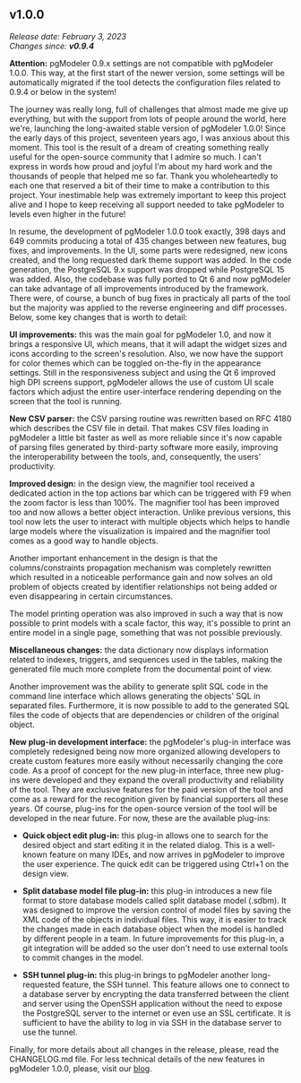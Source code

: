 v1.0.0
------
<em>Release date: February 3, 2023</em><br/>
<em>Changes since: <strong>v0.9.4</strong></em><br/>

<strong>Attention:</strong> pgModeler 0.9.x settings are not compatible with pgModeler 1.0.0. This way, at the first start of the newer version, some settings will be automatically migrated if the tool detects the configuration files related to 0.9.4 or below in the system! <br/>

The journey was really long, full of challenges that almost made me give up everything, but with the support from lots of people around the world, here we're, launching the long-awaited stable version of pgModeler 1.0.0! Since the early days of this project, seventeen years ago, I was anxious about this moment. This tool is the result of a dream of creating something really useful for the open-source community that I admire so much. I can't express in words how proud and joyful I'm about my hard work and the thousands of people that helped me so far. Thank you wholeheartedly to each one that reserved a bit of their time to make a contribution to this project. Your inestimable help was extremely important to keep this project alive and I hope to keep receiving all support needed to take pgModeler to levels even higher in the future! <br/>

In resume, the development of pgModeler 1.0.0 took exactly, 398 days and 649 commits producing a total of 435 changes between new features, bug fixes, and improvements. In the UI, some parts were redesigned, new icons created, and the long requested dark theme support was added. In the code generation, the PostgreSQL 9.x support was dropped while PostgreSQL 15 was added. Also, the codebase was fully ported to Qt 6 and now pgModeler can take advantage of all improvements introduced by the framework. There were, of course, a bunch of bug fixes in practicaly all parts of the tool but the majority was applied to the reverse engineering and diff processes. Below, some key changes that is worth to detail: <br/>

**UI improvements:** this was the main goal for pgModeler 1.0, and now it brings a responsive UI, which means, that it will adapt the widget sizes and icons according to the screen's resolution. Also, we now have the support for color themes which can be toggled on-the-fly in the appearance settings. Still in the responsiveness subject and using the Qt 6 improved high DPI screens support, pgModeler allows the use of custom UI scale factors which adjust the entire user-interface rendering depending on the screen that the tool is running.

**New CSV parser:** the CSV parsing routine was rewritten based on RFC 4180 which describes the CSV file in detail. That makes CSV files loading in pgModeler a little bit faster as well as more reliable since it's now capable of parsing files generated by third-party software more easily, improving the interoperability between the tools, and, consequently, the users' productivity.

**Improved design:** in the design view, the magnifier tool received a dedicated action in the top actions bar which can be triggered with F9 when the zoom factor is less than 100%. The magnifier tool has been improved too and now allows a better object interaction. Unlike previous versions, this tool now lets the user to interact with multiple objects which helps to handle large models where the visualization is impaired and the magnifier tool comes as a good way to handle objects.

Another important enhancement in the design is that the columns/constraints propagation mechanism was completely rewritten which resulted in a noticeable performance gain and now solves an old problem of objects created by identifier relationships not being added or even disappearing in certain circumstances.

The model printing operation was also improved in such a way that is now possible to print models with a scale factor, this way, it's possible to print an entire model in a single page, something that was not possible previously.

**Miscellaneous changes:** the data dictionary now displays information related to indexes, triggers, and sequences used in the tables, making the generated file much more complete from the documental point of view.

Another improvement was the ability to generate split SQL code in the command line interface which allows generating the objects' SQL in separated files. Furthermore, it is now possible to add to the generated SQL files the code of objects that are dependencies or children of the original object.

**New plug-in development interface:** the pgModeler's plug-in interface was completely redesigned being now more organized allowing developers to create custom features more easily without necessarily changing the core code. As a proof of concept for the new plug-in interface, three new plug-ins were developed and they expand the overall productivity and reliability of the tool. They are exclusive features for the paid version of the tool and come as a reward for the recognition given by financial supporters all these years. Of course, plug-ins for the open-source version of the tool will be developed in the near future. For now, these are the available plug-ins:

* **Quick object edit plug-in:** this plug-in allows one to search for the desired object and start editing it in the related dialog. This is a well-known feature on many IDEs, and now arrives in pgModeler to improve the user experience. The quick edit can be triggered using Ctrl+1 on the design view.

* **Split database model file plug-in:** this plug-in introduces a new file format to store database models called split database model (.sdbm). It was designed to improve the version control of model files by saving the XML code of the objects in individual files. This way, it is easier to track the changes made in each database object when the model is handled by different people in a team. In future improvements for this plug-in, a git integration will be added so the user don't need to use external tools to commit changes in the model.

* **SSH tunnel plug-in:** this plug-in brings to pgModeler another long-requested feature, the SSH tunnel. This feature allows one to connect to a database server by encrypting the data transferred between the client and server using the OpenSSH application without the need to expose the PostgreSQL server to the internet or even use an SSL certificate. It is sufficient to have the ability to log in via SSH in the database server to use the tunnel.

Finally, for more details about all changes in the release, please, read the CHANGELOG.md file. For less technical details of the new features in pgModeler 1.0.0, please, visit our [blog](https://pgmodeler.io/blog).

